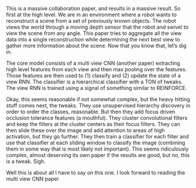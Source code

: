 This is a massive collaboration paper, and results in a massive result. So first at the high level. We are in an environment where a robot wants to reconstruct a scene from a set of previously known objects. The robot views the world through a moving depth sensor that the robot and swivel to view the scene from any angle. This paper tries to aggregate all the view data into a single reconstruction while determining the next best view to gather more information about the scene. Now that you know that, let’s dig in.

The core model consists of a multi view CNN (another paper) extracting high level features from each view and then max pooling over the features. Those features are then used to (1) classify and (2) update the state of a view RNN. The classifier is a hierarchical classifier with a TON of tweaks. The view RNN is trained using a signal of something similar to REINFORCE.

Okay, this seems reasonable if not somewhat complex, but the heavy hitting stuff comes next, the tweaks. They use unsupervised hierarchy discovery in order to order the classes, reasonable. But then they add focus driven occlusion tolerance features (a mouthful). They cluster convolutional filters and keep the filters at the cluster centers as their focus filters. They can then slide these over the image and add attention to areas of high activation, but they go further.  They then train a classifier for each filter and use that classifier at each sliding window to classify the image (combining them in some way that is most likely not important). This seems ridiculously complex, almost deserving its own paper if the results are good, but no, this is a tweak. Sigh. 

Well this is about all I have to say on this one. I look forward to reading the multi view CNN paper
